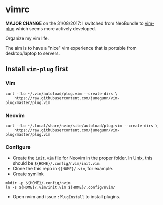# vimrc

**MAJOR CHANGE** on the 31/08/2017: I switched from NeoBundle to [vim-plug](https://github.com/junegunn/vim-plug) which seems more actively developed.

Organize my vim life.

The aim is to have a "nice" vim experience that is portable from desktop/laptop to servers.

## Install `vim-plug` first

### Vim

```
curl -fLo ~/.vim/autoload/plug.vim --create-dirs \
    https://raw.githubusercontent.com/junegunn/vim-plug/master/plug.vim
```

### Neovim

```
curl -fLo ~/.local/share/nvim/site/autoload/plug.vim --create-dirs \
    https://raw.githubusercontent.com/junegunn/vim-plug/master/plug.vim
```

### Configure

- Create the `init.vim` file for Neovim in the proper folder. In Unix, this should be `${HOME}/.config/nvim/init.vim`.
- Clone the this repo in `${HOME}/.vim`, for example.
- Create symlink

```
mkdir -p ${HOME}/.config/nvim
ln -s ${HOME}/.vim/init.vim ${HOME}/.config/nvim/
```

- Open nvim and issue `:PlugInstall` to install plugins.
